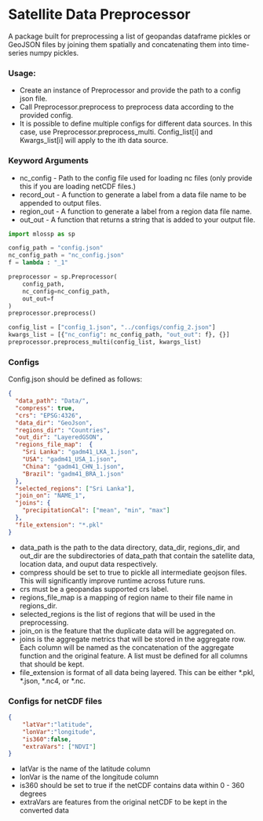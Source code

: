 # Satellite Data Preprocessor

A package built for preprocessing a list of geopandas dataframe pickles or GeoJSON files by joining them spatially and concatenating them into time-series numpy pickles.

### Usage:
* Create an instance of Preprocessor and provide the path to a config json file.
* Call Preprocessor.preprocess to preprocess data according to the provided config.
* It is possible to define multiple configs for different data sources. In this case, use Preprocessor.preprocess_multi. Config_list[i] and Kwargs_list[i] will apply to the ith data source.

### Keyword Arguments
* nc_config - Path to the config file used for loading nc files (only provide this if you are loading netCDF files.)
* record_out - A function to generate a label from a data file name to be appended to output files.
* region_out - A function to generate a label from a region data file name.
* out_out - A function that returns a string that is added to your output file.

```python
import mlossp as sp

config_path = "config.json"
nc_config_path = "nc_config.json"
f = lambda : "_1"

preprocessor = sp.Preprocessor(
    config_path,
    nc_config=nc_config_path,
    out_out=f
)
preprocessor.preprocess()

config_list = ["config_1.json", "../configs/config_2.json"]
kwargs_list = [{"nc_config": nc_config_path, "out_out": f}, {}]
preprocessor.preprocess_multi(config_list, kwargs_list)
```

### Configs
Config.json should be defined as follows:
```json
{
  "data_path": "Data/",
  "compress": true,
  "crs": "EPSG:4326",
  "data_dir": "GeoJson",
  "regions_dir": "Countries",
  "out_dir": "LayeredGSON",
  "regions_file_map":  {
    "Sri Lanka": "gadm41_LKA_1.json",
    "USA": "gadm41_USA_1.json",
    "China": "gadm41_CHN_1.json",
    "Brazil": "gadm41_BRA_1.json"
  },
  "selected_regions": ["Sri Lanka"],
  "join_on": "NAME_1",
  "joins": {
    "precipitationCal": ["mean", "min", "max"]
  },
  "file_extension": "*.pkl"
}
```

* data_path is the path to the data directory, data_dir, regions_dir, and out_dir are the subdirectories of data_path that contain the satellite data, location data, and ouput data respectively.
* compress should be set to true to pickle all intermediate geojson files. This will significantly improve runtime across future runs.
* crs must be a geopandas supported crs label.
* regions_file_map is a mapping of region name to their file name in regions_dir.
* selected_regions is the list of regions that will be used in the preprocessing.
* join_on is the feature that the duplicate data will be aggregated on.
* joins is the aggregate metrics that will be stored in the aggregate row. Each column will be named as the concatenation of the aggregate function and the original feature. A list must be defined for all columns that should be kept.
* file_extension is format of all data being layered. This can be either *.pkl, *.json, *.nc4, or *.nc.

### Configs for netCDF files
```json
{
	"latVar":"latitude",
	"lonVar":"longitude",
	"is360":false,
	"extraVars": ["NDVI"]
}
```

* latVar is the name of the latitude column
* lonVar is the name of the longitude column
* is360 should be set to true if the netCDF contains data within 0 - 360 degrees
* extraVars are features from the original netCDF to be kept in the converted data